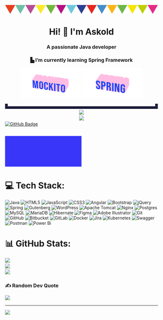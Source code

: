 <img src="assets/header.svg" alt="win"/>
<h1 align="center">Hi! 👋 I'm Askold</h1>
<h3 align="center">A passionate Java developer</h3>
<h3 align="center">▙ I’m currently learning Spring Framework</h3>
<p align="center">
  <img src="assets/MockItO-rose.gif" alt="Mockito" width="200"/>
  <img src="assets/Spring-rose.gif" alt="Spring" width="200"/>
</p>
<img src="assets/pan.svg" alt="pan"/>

<div align="center">
<img src="https://img.shields.io/badge/any%20text-you%20like-blue"/>
</div>

<div align="center">
<img src="https://img.shields.io/badge/with%20a%20logo-grey?style=for-the-badge&logo=#663399"/>
</div>

<a href="https://github.com/adarnopyh" target="_blank">
  <img src="https://img.shields.io/badge/Profile-adarnopyh-blue?style=for-the-badge&logo=github" alt="GitHub Badge" height="70">
</a>

<div align="center">

<img src="">

  <svg viewBox="0 0 100 20" width="100%" height="40" xmlns="http://www.w3.org/2000/svg"><rect x="0" y="0" width="50" height="20" fill="#3936f9"><text x="25" y="14" font-size="10" text-anchor="middle" fill="white">LEFT</text><rect x="50" y="0" width="50" height="20" fill="currentColor"><text x="75" y="14" font-size="10" text-anchor="middle" fill="white">RIGHT</text></svg>
</div>

# 💻 Tech Stack:
![Java](https://img.shields.io/badge/java-%23ED8B00.svg?style=for-the-badge&logo=openjdk&logoColor=white) ![HTML5](https://img.shields.io/badge/html5-%23E34F26.svg?style=for-the-badge&logo=html5&logoColor=white) ![JavaScript](https://img.shields.io/badge/javascript-%23323330.svg?style=for-the-badge&logo=javascript&logoColor=%23F7DF1E) ![CSS3](https://img.shields.io/badge/css3-%231572B6.svg?style=for-the-badge&logo=css3&logoColor=white) ![Angular](https://img.shields.io/badge/angular-%23DD0031.svg?style=for-the-badge&logo=angular&logoColor=white) ![Bootstrap](https://img.shields.io/badge/bootstrap-%238511FA.svg?style=for-the-badge&logo=bootstrap&logoColor=white) ![jQuery](https://img.shields.io/badge/jquery-%230769AD.svg?style=for-the-badge&logo=jquery&logoColor=white) ![Spring](https://img.shields.io/badge/spring-%236DB33F.svg?style=for-the-badge&logo=spring&logoColor=white) ![Gutenberg](https://img.shields.io/badge/gutenberg-%23077CB2.svg?style=for-the-badge&logo=gutenberg&logoColor=white) ![WordPress](https://img.shields.io/badge/WordPress-%23117AC9.svg?style=for-the-badge&logo=WordPress&logoColor=white) ![Apache Tomcat](https://img.shields.io/badge/apache%20tomcat-%23F8DC75.svg?style=for-the-badge&logo=apache-tomcat&logoColor=black) ![Nginx](https://img.shields.io/badge/nginx-%23009639.svg?style=for-the-badge&logo=nginx&logoColor=white) ![Postgres](https://img.shields.io/badge/postgres-%23316192.svg?style=for-the-badge&logo=postgresql&logoColor=white) ![MySQL](https://img.shields.io/badge/mysql-4479A1.svg?style=for-the-badge&logo=mysql&logoColor=white) ![MariaDB](https://img.shields.io/badge/MariaDB-003545?style=for-the-badge&logo=mariadb&logoColor=white) ![Hibernate](https://img.shields.io/badge/Hibernate-59666C?style=for-the-badge&logo=Hibernate&logoColor=white) ![Figma](https://img.shields.io/badge/figma-%23F24E1E.svg?style=for-the-badge&logo=figma&logoColor=white) ![Adobe Illustrator](https://img.shields.io/badge/adobe%20illustrator-%23FF9A00.svg?style=for-the-badge&logo=adobe%20illustrator&logoColor=white) ![Git](https://img.shields.io/badge/git-%23F05033.svg?style=for-the-badge&logo=git&logoColor=white) ![GitHub](https://img.shields.io/badge/github-%23121011.svg?style=for-the-badge&logo=github&logoColor=white) ![Bitbucket](https://img.shields.io/badge/bitbucket-%230047B3.svg?style=for-the-badge&logo=bitbucket&logoColor=white) ![GitLab](https://img.shields.io/badge/gitlab-%23181717.svg?style=for-the-badge&logo=gitlab&logoColor=white) ![Docker](https://img.shields.io/badge/docker-%230db7ed.svg?style=for-the-badge&logo=docker&logoColor=white) ![Jira](https://img.shields.io/badge/jira-%230A0FFF.svg?style=for-the-badge&logo=jira&logoColor=white) ![Kubernetes](https://img.shields.io/badge/kubernetes-%23326ce5.svg?style=for-the-badge&logo=kubernetes&logoColor=white) ![Swagger](https://img.shields.io/badge/-Swagger-%23Clojure?style=for-the-badge&logo=swagger&logoColor=white) ![Postman](https://img.shields.io/badge/Postman-FF6C37?style=for-the-badge&logo=postman&logoColor=white) ![Power Bi](https://img.shields.io/badge/power_bi-F2C811?style=for-the-badge&logo=powerbi&logoColor=black)
# 📊 GitHub Stats:
![](https://github-readme-stats.vercel.app/api?username=adarnopyh&theme=radical&hide_border=false&include_all_commits=false&count_private=false)<br/>
![](https://nirzak-streak-stats.vercel.app/?user=adarnopyh&theme=radical&hide_border=false)<br/>
![](https://github-readme-stats.vercel.app/api/top-langs/?username=adarnopyh&theme=radical&hide_border=false&include_all_commits=false&count_private=false&layout=compact)

### ✍️ Random Dev Quote
![](https://quotes-github-readme.vercel.app/api?type=horizontal&theme=radical)

---
[![](https://visitcount.itsvg.in/api?id=adarnopyh&icon=0&color=0)](https://visitcount.itsvg.in)

<!-- Proudly created with GPRM ( https://gprm.itsvg.in ) -->
